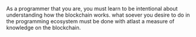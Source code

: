 As a programmer that you are, you must learn to be intentional about understanding how the blockchain works. what soever you desire to do in the programming ecosystem must be done with atlast a measure of knowledge on the blockchain.
